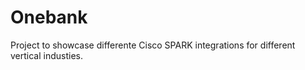 # Onebank
Project to showcase differente Cisco SPARK integrations for different vertical industies.
